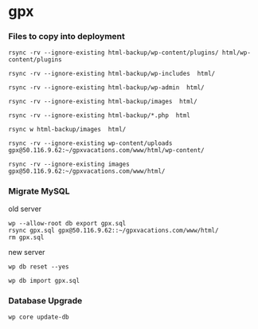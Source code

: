 # gpx

### Files to copy into deployment
```
rsync -rv --ignore-existing html-backup/wp-content/plugins/ html/wp-content/plugins

rsync -rv --ignore-existing html-backup/wp-includes  html/

rsync -rv --ignore-existing html-backup/wp-admin  html/

rsync -rv --ignore-existing html-backup/images  html/

rsync -rv --ignore-existing html-backup/*.php  html

rsync w html-backup/images  html/

rsync -rv --ignore-existing wp-content/uploads gpx@50.116.9.62:~/gpxvacations.com/www/html/wp-content/

rsync -rv --ignore-existing images gpx@50.116.9.62:~/gpxvacations.com/www/html/
```
### Migrate MySQL

old server
```
wp --allow-root db export gpx.sql
rsync gpx.sql gpx@50.116.9.62::~/gpxvacations.com/www/html/
rm gpx.sql
```
new server
```
wp db reset --yes

wp db import gpx.sql
```

### Database Upgrade
```
wp core update-db
```
